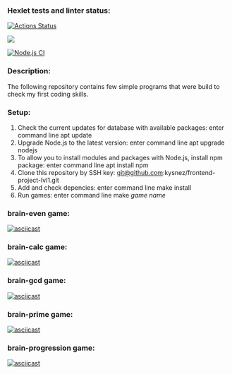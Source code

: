 ### Hexlet tests and linter status:
[![Actions Status](https://github.com/kysnez/frontend-project-lvl1/workflows/hexlet-check/badge.svg)](https://github.com/kysnez/frontend-project-lvl1/actions)

<a href="https://codeclimate.com/github/codeclimate/codeclimate/maintainability"><img src="https://api.codeclimate.com/v1/badges/a99a88d28ad37a79dbf6/maintainability" /></a>

[![Node.js CI](https://github.com/kysnez/frontend-project-lvl1/actions/workflows/nodejs.yml/badge.svg)](https://github.com/kysnez/frontend-project-lvl1/actions/workflows/nodejs.yml)

### Description: 
The following repository contains few simple programs that were build to check my first coding skills.

### Setup:
1. Check the current updates for database with available packages: enter command line apt update
2. Upgrade Node.js to the latest version: enter command line apt upgrade nodejs
3. To allow you to install modules and packages with Node.js, install npm package: enter command line apt install npm
4. Clone this repository by SSH key: git@github.com:kysnez/frontend-project-lvl1.git
5. Add and check depencies: enter command line make install
6. Run games: enter command line make *game name*

### brain-even game:
[![asciicast](https://asciinema.org/a/7QI790MifySYWTbEdfUaXeitm.svg)](https://asciinema.org/a/7QI790MifySYWTbEdfUaXeitm)

### brain-calc game:
[![asciicast](https://asciinema.org/a/71Y5gGMltP5NfdZGpB5g82jK5.svg)](https://asciinema.org/a/71Y5gGMltP5NfdZGpB5g82jK5)

### brain-gcd game:
[![asciicast](https://asciinema.org/a/fPnvfBOeHLBPRfxp46doSof6N.svg)](https://asciinema.org/a/fPnvfBOeHLBPRfxp46doSof6N)
 
### brain-prime game:
[![asciicast](https://asciinema.org/a/5baDnJNDJf85SvnTO3j6Vk2Ko.svg)](https://asciinema.org/a/5baDnJNDJf85SvnTO3j6Vk2Ko)

### brain-progression game:
[![asciicast](https://asciinema.org/a/USoMxk99hhm3GpyQJB0VoNYq3.svg)](https://asciinema.org/a/USoMxk99hhm3GpyQJB0VoNYq3)
